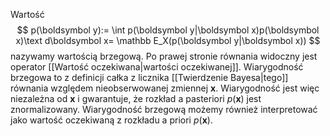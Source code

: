 Wartość 
$$
p(\boldsymbol y):=
\int p(\boldsymbol y|\boldsymbol x)p(\boldsymbol x)\text d\boldsymbol x=
\mathbb E_X(p(\boldsymbol y|\boldsymbol x))
$$
nazywamy wartością brzegową. Po prawej stronie równania widoczny jest operator [[Wartość oczekiwana|wartości oczekiwanej]]. Wiarygodność brzegowa to z definicji całka z licznika [[Twierdzenie Bayesa|tego]] równania względem nieobserwowanej zmiennej $\boldsymbol x$. Wiarygodność jest więc niezależna od $\boldsymbol x$ i gwarantuje, że rozkład a pasteriori $p(\boldsymbol x)$ jest znormalizowany. Wiarygodność brzegową możemy również interpretować jako wartość oczekiwaną z rozkładu a priori $p(\boldsymbol x)$. 